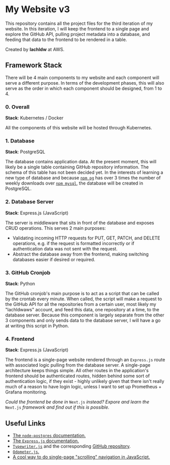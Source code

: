 # My Website v3

This repository contains all the project files for the third iteration of my website. In this iteration, I will keep the frontend to a single page and explore the GitHub API, pulling project metadata into a database, and feeding that data to the frontend to be rendered in a table.

Created by **lachldw** at AWS.

## Framework Stack

There will be 4 main components to my website and each component will serve a different purpose. In terms of the development phases, this will also serve as the order in which each component should be designed, from 1 to 4.

### 0. Overall

**Stack**: Kubernetes / Docker

All the components of this website will be hosted through Kubernetes.

### 1. Database

**Stack**: PostgreSQL

The database contains application data. At the present moment, this will likely be a single table containing GitHub repository information. The schema of this table has not been decided yet. In the interests of learning a new type of database and because [`npm pg`](https://www.npmjs.com/package/pg) has over 3 times the number of weekly downloads over [`npm mysql`](https://www.npmjs.com/package/mysql), the database will be created in PostgreSQL.

### 2. Database Server

**Stack**: Express.js (JavaScript)

The server is middleware that sits in front of the database and exposes CRUD operations. This serves 2 main purposes:

- Validating incoming HTTP requests for PUT, GET, PATCH, and DELETE operations, e.g. if the request is formatted incorrectly or if authentication data was not sent with the request.
- Abstract the database away from the frontend, making switching databases easier if desired or required.

### 3. GitHub Cronjob

**Stack**: Python

The GitHub cronjob's main purpose is to act as a script that can be called by the crontab every minute. When called, the script will make a request to the GitHub API for all the repositories from a certain user, most likely my "lachldwaws" account, and feed this data, one repository at a time, to the database server. Because this component is largely separate from the other 3 components and only sends data to the database server, I will have a go at writing this script in Python.

### 4. Frontend

**Stack**: Express.js (JavaScript)

The frontend is a single-page website rendered through an `Express.js` route with associated logic pulling from the database server. A single-page architecture keeps things simple. All other routes in the application's frontend should be authenticated routes, hidden behind some sort of authentication logic, if they exist - highly unlikely given that there isn't really much of a reason to have login logic, unless I want to set up Prometheus + Grafana monitoring.

*Could the frontend be done in* `Next.js` *instead? Expore and learn the* `Next.js` *framework and find out if this is possible.*

## Useful Links

- [The `node-postgres` documentation.](https://node-postgres.com/)
- [The `Express.js` documentation.](https://expressjs.com/)
- [`Typewriter.js`](https://safi.me.uk/typewriterjs/) and the corresponding [GitHub repository](https://github.com/tameemsafi/typewriterjs).
- [`Odometer.js`.](https://github.hubspot.com/odometer/docs/welcome/)
- [A cool way to do single-page "scrolling" navigation in JavaScript.](https://www.turnwall.com/articles/adding-single-page-scrolling-navigation-to-your-site/)